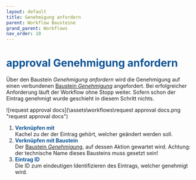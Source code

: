 ```yaml
---
layout: default
title: Genehmigung anfordern
parent: Workflow Bausteine
grand_parent: Workflows
nav_order: 10
---
```


# <span style="color:#0b5394"><span class="material-icons">approval</span> **Genehmigung anfordern**</span>

Über den Baustein *Genehmigung anfordern* wird die Genehmigung auf einen verbundenen [Baustein *Genehmigung*](/docs/record-spec-settings/grand-child-expanded/approval.html) angefordert. Bei erfolgreicher Anforderung läuft der Workflow ohne Stopp weiter. 
Sofern schon der Eintrag genehmigt wurde geschieht in diesem Schritt nichts.

![request approval docs](\assets\workflows\request approval docs.png "request approval docs")
1. <span style="color:#0b5394">**Verknüpfen mit**</span>  
    Kachel zu der der Eintrag gehört, welcher geändert werden soll.
2.  <span style="color:#0b5394">**Verknüpfen mit Baustein**</span>    
    Der [Baustein *Genehmigung*](/docs/record-spec-settings/grand-child-expanded/approval.html), auf dessen Aktion gewartet wird. 
    Achtung: der technische Name dieses Bausteins muss gesetzt sein!
3. <span style="color:#0b5394">**Eintrag ID**</span>  
    Die ID zum eindeutigen Identifizieren des Eintrags, welcher genehmigt wird.
